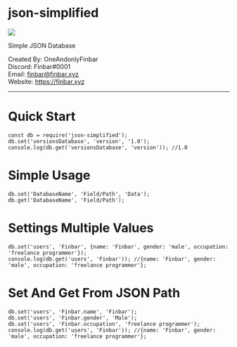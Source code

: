 # json-simplified
<img src="https://img.shields.io/npm/v/json-simplified?style=for-the-badge">

Simple JSON Database

Created By: OneAndonlyFinbar<br>
Discord: Finbar#0001<br>
Email: finbar@finbar.xyz<br>
Website: https://finbar.xyz<br>

<hr>

# Quick Start
```
const db = require('json-simplified');
db.set('versionsDatabase', 'version', '1.0');
console.log(db.get('versionsDatabase', 'version')); //1.0
```

# Simple Usage
```
db.set('DatabaseName', 'Field/Path', 'Data');
db.get('DatabaseName', 'Field/Path');
```

# Settings Multiple Values
```
db.set('users', 'Finbar', {name: 'Finbar', gender: 'male', occupation: 'freelance programmer'});
console.log(db.get('users', 'Finbar')); //{name: 'Finbar', gender: 'male', occupation: 'freelance programmer'};
```

# Set And Get From JSON Path
```
db.set('users', 'Finbar.name', 'Finbar');
db.set('users', 'Finbar.gender', 'Male');
db.set('users', 'Finbar.occupation', 'freelance programmer');
console.log(db.get('users', 'Finbar')); //{name: 'Finbar', gender: 'male', occupation: 'freelance programmer'};
```
